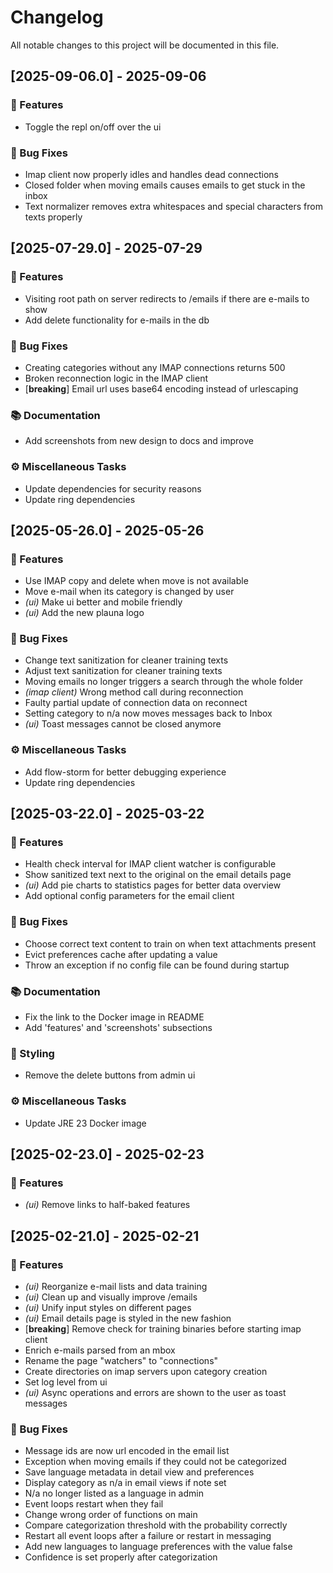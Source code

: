 # Changelog

All notable changes to this project will be documented in this file.

## [2025-09-06.0] - 2025-09-06

### 🚀 Features

- Toggle the repl on/off over the ui

### 🐛 Bug Fixes

- Imap client now properly idles and handles dead connections
- Closed folder when moving emails causes emails to get stuck in the inbox
- Text normalizer removes extra whitespaces and special characters from texts properly

## [2025-07-29.0] - 2025-07-29

### 🚀 Features

- Visiting root path on server redirects to /emails if there are e-mails to show
- Add delete functionality for e-mails in the db

### 🐛 Bug Fixes

- Creating categories without any IMAP connections returns 500
- Broken reconnection logic in the IMAP client
- [**breaking**] Email url uses base64 encoding instead of urlescaping

### 📚 Documentation

- Add screenshots from new design to docs and improve

### ⚙️ Miscellaneous Tasks

- Update dependencies for security reasons
- Update ring dependencies

## [2025-05-26.0] - 2025-05-26

### 🚀 Features

- Use IMAP copy and delete when move is not available
- Move e-mail when its category is changed by user
- *(ui)* Make ui better and mobile friendly
- *(ui)* Add the new plauna logo

### 🐛 Bug Fixes

- Change text sanitization for cleaner training texts
- Adjust text sanitization for cleaner training texts
- Moving emails no longer triggers a search through the whole folder
- *(imap client)* Wrong method call during reconnection
- Faulty partial update of connection data on reconnect
- Setting category to n/a now moves messages back to Inbox
- *(ui)* Toast messages cannot be closed anymore

### ⚙️ Miscellaneous Tasks

- Add flow-storm for better debugging experience
- Update ring dependencies

## [2025-03-22.0] - 2025-03-22

### 🚀 Features

- Health check interval for IMAP client watcher is configurable
- Show sanitized text next to the original on the email details page
- *(ui)* Add pie charts to statistics pages for better data overview
- Add optional config parameters for the email client

### 🐛 Bug Fixes

- Choose correct text content to train on when text attachments present
- Evict preferences cache after updating a value
- Throw an exception if no config file can be found during startup

### 📚 Documentation

- Fix the link to the Docker image in README
- Add 'features' and 'screenshots' subsections

### 🎨 Styling

- Remove the delete buttons from admin ui

### ⚙️ Miscellaneous Tasks

- Update JRE 23 Docker image

## [2025-02-23.0] - 2025-02-23

### 🚀 Features

- *(ui)* Remove links to half-baked features

## [2025-02-21.0] - 2025-02-21

### 🚀 Features

- *(ui)* Reorganize e-mail lists and data training
- *(ui)* Clean up and visually improve /emails
- *(ui)* Unify input styles on different pages
- *(ui)* Email details page is styled in the new fashion
- [**breaking**] Remove check for training binaries before starting imap client
- Enrich e-mails parsed from an mbox
- Rename the page "watchers" to "connections"
- Create directories on imap servers upon category creation
- Set log level from ui
- *(ui)* Async operations and errors are shown to the user as toast messages

### 🐛 Bug Fixes

- Message ids are now url encoded in the email list
- Exception when moving emails if they could not be categorized
- Save language metadata in detail view and preferences
- Display category as n/a in email views if note set
- N/a no longer listed as a language in admin
- Event loops restart when they fail
- Change wrong order of functions on main
- Compare categorization threshold with the probability correctly
- Restart all event loops after a failure or restart in messaging
- Add new languages to language preferences with the value false
- Confidence is set properly after categorization

